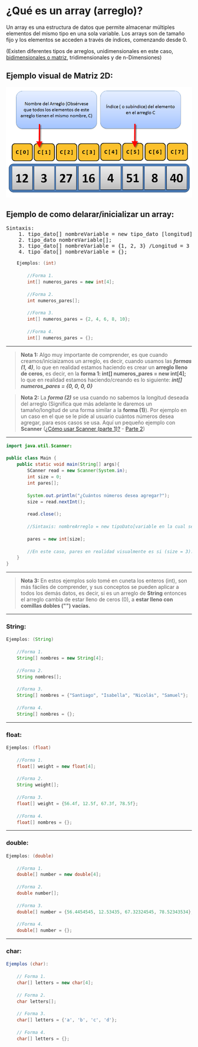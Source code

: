 # ¿Qué es un array (arreglo)?

Un array es una estructura de datos que permite almacenar múltiples elementos del mismo tipo en una sola variable. Los arrays son de tamaño fijo y los elementos se acceden a través de índices, comenzando desde 0.

(Existen diferentes tipos de arreglos, unidimensionales en este caso, <a href="">bidimensionales o matriz</a>, tridimensionales y de n-Dimensiones)

## Ejemplo visual de Matriz 2D:

![Matriz 2D (Tomado de: https://www.digitalocean.com/community/tutorials/two-dimensional-array-in-c-plus-plus)](/assets/array.png "Matriz 2D (Tomado de: https://www.digitalocean.com/)")

## Ejemplo de como delarar/inicializar un array:

<pre>
Sintaxis:
    1. tipo_dato[] nombreVariable = new tipo_dato [longitud];
    2. tipo_dato nombreVariable[];
    3. tipo_dato[] nombreVariable = {1, 2, 3} /Longitud = 3
    4. tipo_dato[] nombreVariable = {};
</pre>

```java
    Ejemplos: (int)

        //Forma 1.
        int[] numeros_pares = new int[4];

        //Forma 2.
        int numeros_pares[];

        //Forma 3.
        int[] numeros_pares = {2, 4, 6, 8, 10};

        //Forma 4.
        int[] numeros_pares = {};
```

---

> **Nota 1:** Algo muy importante de comprender, es que cuando creamos/iniciaizamos un arreglo, es decir, cuando usamos las **_formas (1, 4)_**, lo que en realidad estamos haciendo es crear un **arreglo lleno de ceros**, es decir, en la **forma 1: int[] numeros_pares = new int[4];** lo que en realidad estamos haciendo/creando es lo siguiente: **_int[] numeros_pares = {0, 0, 0, 0}_**

> **Nota 2:** La **_forma (2)_** se usa cuando no sabemos la longitud deseada del arreglo (Significa que más adelante le daremos un tamaño/longitud de una forma similar a la **forma (1)**). Por ejemplo en un caso en el que se le pide al usuario cuántos números desea agregar, para esos casos se usa. Aquí un pequeño ejemplo con **Scanner** (<a href="[text](../java_util/java_Scanner1.java)">¿Cómo usar Scanner (parte 1)?</a> - <a href="[text](../java_util/java_Scanner2.java)">Parte 2</a>)

---

```java
import java.util.Scanner:

public class Main {
    public static void main(String[] args){
        SCanner read = new Scanner(System.in);
        int size = 0;
        int pares[];

        System.out.println("¿Cuántos números desea agregar?");
        size = read.nextInt();

        read.close();

        //Sintaxis: nombreArreglo = new tipoDato[variable en la cual se almacena el tamaño]

        pares = new int[size];

        //En este caso, pares en realidad visualmente es si (size = 3): pares = {0, 0, 0}
    }
}
```

---

> **Nota 3:** En estos ejemplos solo tomé en cuneta los enteros (int), son más fáciles de comprender, y sus conceptos se pueden aplicar a todos los demás datos, es decir, si es un arreglo de **String** entonces el arreglo cambia de estar lleno de ceros (0), a **estar lleno con comillas dobles ("") vacías.**

---

### String:

```java
Ejemplos: (String)

    //Forma 1.
    String[] nombres = new String[4];

    //Forma 2.
    String nombres[];

    //Forma 3.
    String[] nombres = {"Santiago", "Isabella", "Nicolás", "Samuel"};

    //Forma 4.
    String[] nombres = {};
```

---

### float:

```java
Ejemplos: (float)

    //Forma 1.
    float[] weight = new float[4];

    //Forma 2.
    String weight[];

    //Forma 3.
    float[] weight = {56.4f, 12.5f, 67.3f, 78.5f};

    //Forma 4.
    float[] nombres = {};
```

---

### double:

```java
Ejemplos: (double)

    //Forma 1.
    double[] number = new double[4];

    //Forma 2.
    double number[];

    //Forma 3.
    double[] number = {56.4454545, 12.53435, 67.32324545, 78.52343534};

    //Forma 4.
    double[] number = {};
```

---

### char:

```java
Ejemplos (char):

    // Forma 1.
    char[] letters = new char[4];

    // Forma 2.
    char letters[];

    // Forma 3.
    char[] letters = {'a', 'b', 'c', 'd'};

    // Forma 4.
    char[] letters = {};
```
